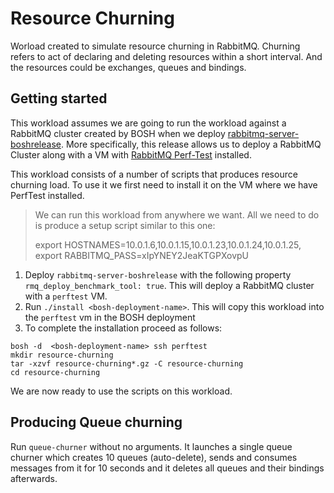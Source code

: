 # Resource Churning

Worload created to simulate resource churning in RabbitMQ. Churning refers to act of declaring and deleting resources within a short interval. And the resources could be exchanges, queues and bindings.

## Getting started

This workload assumes we are going to run the workload against a RabbitMQ cluster created by BOSH when we deploy
[rabbitmq-server-boshrelease](https://github.com/rabbitmq/rabbitmq-server-boshrelease). More specifically, this release allows us to deploy a RabbitMQ Cluster along with a VM with [RabbitMQ Perf-Test](https://github.com/rabbitmq/rabbitmq-perf-test) installed.

This workload consists of a number of scripts that produces resource churning load. To use it we first need to install it on the VM where we have PerfTest installed.

> We can run this workload from anywhere we want. All we need to do is produce a setup script similar to this one:
>
> export HOSTNAMES=10.0.1.6,10.0.1.15,10.0.1.23,10.0.1.24,10.0.1.25,  
> export RABBITMQ_PASS=xIpYNEY2JeaKTGPXovpU

1. Deploy `rabbitmq-server-boshrelease` with the following property `rmq_deploy_benchmark_tool: true`. This will deploy a RabbitMQ cluster with a `perftest` VM.
2. Run `./install <bosh-deployment-name>`. This will copy this workload into the `perftest` vm in the BOSH deployment
3. To complete the installation proceed as follows:
  ```
  bosh -d  <bosh-deployment-name> ssh perftest
  mkdir resource-churning
  tar -xzvf resource-churning*.gz -C resource-churning
  cd resource-churning
  ```

We are now ready to use the scripts on this workload.

## Producing Queue churning

Run `queue-churner` without no arguments. It launches a single queue churner which creates 10 queues (auto-delete), sends and consumes messages from it for 10 seconds and it deletes all queues and their bindings afterwards.
